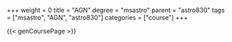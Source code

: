 +++
weight = 0
title = "AGN"
degree = "msastro"
parent = "astro830"
tags = ["msastro", "AGN", "astro830"]
categories = ["course"]
+++

{{< genCoursePage >}}
